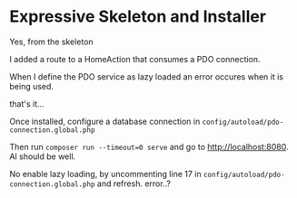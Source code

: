 # Expressive Skeleton and Installer

Yes, from the skeleton

I added a route to a HomeAction that consumes a PDO connection.

When I define the PDO service as lazy loaded an error occures when it is being used.

that's it...



Once installed, configure a database connection in `config/autoload/pdo-connection.global.php`

Then run `composer run --timeout=0 serve` and go to [http://localhost:8080](http://localhost:8080). Al should be well.

No enable lazy loading, by uncommenting line 17 in `config/autoload/pdo-connection.global.php` and refresh. error..?


